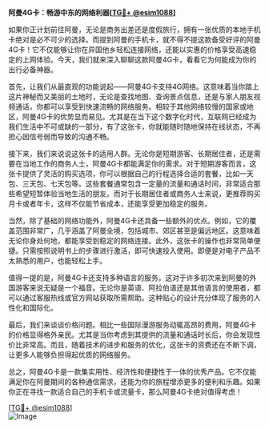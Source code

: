 **阿曼4G卡：畅游中东的网络利器[[TG💪+ @esim1088](https://t.me/s/esim1088)]**

如果你正计划前往阿曼，无论是商务出差还是度假旅行，拥有一张优质的本地手机卡绝对是必不可少的选择。而提到阿曼的手机卡，就不得不提这款备受好评的阿曼4G卡！它不仅能够让你在异国他乡轻松连接网络，还能以实惠的价格享受高速稳定的上网体验。今天，我们就来深入聊聊这款阿曼4G卡，看看它为何能成为你的出行必备神器。

首先，让我们从最直观的功能说起——阿曼4G卡支持4G网络。这意味着当你踏上这片神秘而又美丽的土地时，无论是查找地图、查询景点信息，还是与家人朋友视频通话，你都可以享受到快速流畅的网络服务。相较于其他网络较慢的国家或地区，阿曼4G卡的优势显而易见。尤其是在当下这个数字化时代，互联网已经成为我们生活中不可或缺的一部分，有了这张卡，你就能随时随地保持在线状态，不再担心因信号弱而导致的沟通不畅。

接下来，我们来说说这张卡的适用人群。无论你是短期游客、长期居住者，还是需要在当地工作的商务人士，阿曼4G卡都能满足你的需求。对于短期游客而言，这张卡提供了灵活的购买选项，你可以根据自己的行程选择合适的套餐，比如一天包、三天包、七天包等。这些套餐通常包含一定量的流量和通话时间，非常适合那些希望短暂体验当地生活的朋友。而对于长期居住者或商务人士来说，更推荐购买月卡或者年卡，这样不仅能节省成本，还能享受更加稳定的服务。

当然，除了基础的网络功能外，阿曼4G卡还具备一些额外的优点。例如，它的覆盖范围非常广，几乎涵盖了阿曼全境，包括城市、郊区甚至是偏远地区。这意味着无论你身处何地，都能享受到稳定的网络连接。此外，这张卡的操作也非常简单便捷。只需按照说明书上的步骤进行激活，即可快速投入使用。即便是对电子产品不太熟悉的用户，也能轻松上手。

值得一提的是，阿曼4G卡还支持多种语言的服务。这对于许多初次来到阿曼的外国游客来说无疑是一个福音。无论你是英语、阿拉伯语还是其他语言的使用者，都可以通过客服热线或官方网站获取所需帮助。这种贴心的设计充分体现了服务的人性化和国际化。

最后，我们来谈谈价格问题。相比一些国际漫游服务动辄高昂的费用，阿曼4G卡的价格显得格外亲民。尤其是当你考虑到其提供的流量和通话时长后，你会发现性价比非常高。而且，随着技术的进步和服务的优化，这张卡的资费还在不断下调，让更多人能够负担得起优质的网络服务。

总之，阿曼4G卡是一款集实用性、经济性和便捷性于一体的优秀产品。它不仅能满足你在阿曼期间的各种通信需求，还能为你的旅程增添更多的便利和乐趣。如果你正在寻找一款适合自己的手机卡或流量卡，那么阿曼4G卡绝对值得考虑！

[[TG💪+ @esim1088](https://t.me/s/esim1088)]  
![Image](https://i.postimg.cc/4NQfJmqS/Snipaste-2025-05-13-00-14-12.png)